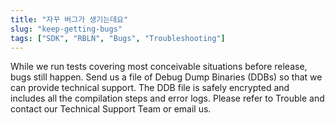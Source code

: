 ```yaml
---
title: "자꾸 버그가 생기는데요"
slug: "keep-getting-bugs"
tags: ["SDK", "RBLN", "Bugs", "Troubleshooting"]
---
```


While we run tests covering most conceivable situations before release, bugs still happen.
Send us a file of Debug Dump Binaries (DDBs) so that we can provide technical support. The DDB file is safely encrypted and includes all the compilation steps and error logs. Please refer to Trouble and contact our Technical Support Team or email us.